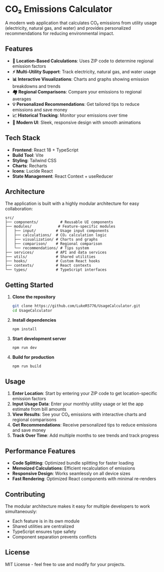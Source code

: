 # CO₂ Emissions Calculator

A modern web application that calculates CO₂ emissions from utility usage (electricity, natural gas, and water) and provides personalized recommendations for reducing environmental impact.

## Features

- **📍 Location-Based Calculations**: Uses ZIP code to determine regional emission factors
- **⚡ Multi-Utility Support**: Track electricity, natural gas, and water usage
- **📊 Interactive Visualizations**: Charts and graphs showing emission breakdowns and trends
- **🏘️ Regional Comparisons**: Compare your emissions to regional averages
- **💡 Personalized Recommendations**: Get tailored tips to reduce emissions and save money
- **📈 Historical Tracking**: Monitor your emissions over time
- **🎨 Modern UI**: Sleek, responsive design with smooth animations

## Tech Stack

- **Frontend**: React 18 + TypeScript
- **Build Tool**: Vite
- **Styling**: Tailwind CSS
- **Charts**: Recharts
- **Icons**: Lucide React
- **State Management**: React Context + useReducer

## Architecture

The application is built with a highly modular architecture for easy collaboration:

```
src/
├── components/          # Reusable UI components
├── modules/            # Feature-specific modules
│   ├── input/         # Usage input components
│   ├── calculations/  # CO₂ calculation logic
│   ├── visualization/ # Charts and graphs
│   ├── comparison/    # Regional comparison
│   └── recommendations/ # Tips system
├── services/          # API and data services
├── utils/             # Shared utilities
├── hooks/             # Custom React hooks
├── contexts/          # React contexts
└── types/             # TypeScript interfaces
```

## Getting Started

1. **Clone the repository**
   ```bash
   git clone https://github.com/LukeR5776/UsageCalculator.git
   cd UsageCalculator
   ```

2. **Install dependencies**
   ```bash
   npm install
   ```

3. **Start development server**
   ```bash
   npm run dev
   ```

4. **Build for production**
   ```bash
   npm run build
   ```

## Usage

1. **Enter Location**: Start by entering your ZIP code to get location-specific emission factors
2. **Input Usage Data**: Enter your monthly utility usage or let the app estimate from bill amounts
3. **View Results**: See your CO₂ emissions with interactive charts and regional comparisons
4. **Get Recommendations**: Receive personalized tips to reduce emissions and save money
5. **Track Over Time**: Add multiple months to see trends and track progress

## Performance Features

- **Code Splitting**: Optimized bundle splitting for faster loading
- **Memoized Calculations**: Efficient recalculation of emissions
- **Responsive Design**: Works seamlessly on all device sizes
- **Fast Rendering**: Optimized React components with minimal re-renders

## Contributing

The modular architecture makes it easy for multiple developers to work simultaneously:

- Each feature is in its own module
- Shared utilities are centralized
- TypeScript ensures type safety
- Component separation prevents conflicts

## License

MIT License - feel free to use and modify for your projects.
